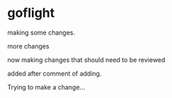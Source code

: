 
# goflight

making some changes.

more changes

now making changes that should need to be reviewed

added after comment of adding.

Trying to make a change...
